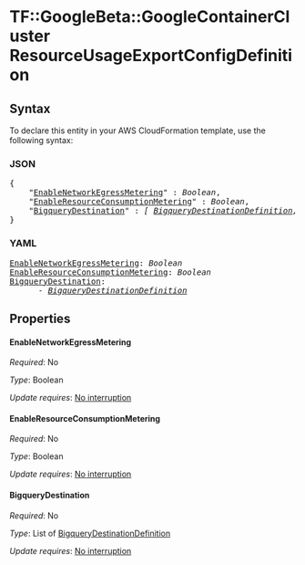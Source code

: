 # TF::GoogleBeta::GoogleContainerCluster ResourceUsageExportConfigDefinition

## Syntax

To declare this entity in your AWS CloudFormation template, use the following syntax:

### JSON

<pre>
{
    "<a href="#enablenetworkegressmetering" title="EnableNetworkEgressMetering">EnableNetworkEgressMetering</a>" : <i>Boolean</i>,
    "<a href="#enableresourceconsumptionmetering" title="EnableResourceConsumptionMetering">EnableResourceConsumptionMetering</a>" : <i>Boolean</i>,
    "<a href="#bigquerydestination" title="BigqueryDestination">BigqueryDestination</a>" : <i>[ <a href="bigquerydestinationdefinition.md">BigqueryDestinationDefinition</a>, ... ]</i>
}
</pre>

### YAML

<pre>
<a href="#enablenetworkegressmetering" title="EnableNetworkEgressMetering">EnableNetworkEgressMetering</a>: <i>Boolean</i>
<a href="#enableresourceconsumptionmetering" title="EnableResourceConsumptionMetering">EnableResourceConsumptionMetering</a>: <i>Boolean</i>
<a href="#bigquerydestination" title="BigqueryDestination">BigqueryDestination</a>: <i>
      - <a href="bigquerydestinationdefinition.md">BigqueryDestinationDefinition</a></i>
</pre>

## Properties

#### EnableNetworkEgressMetering

_Required_: No

_Type_: Boolean

_Update requires_: [No interruption](https://docs.aws.amazon.com/AWSCloudFormation/latest/UserGuide/using-cfn-updating-stacks-update-behaviors.html#update-no-interrupt)

#### EnableResourceConsumptionMetering

_Required_: No

_Type_: Boolean

_Update requires_: [No interruption](https://docs.aws.amazon.com/AWSCloudFormation/latest/UserGuide/using-cfn-updating-stacks-update-behaviors.html#update-no-interrupt)

#### BigqueryDestination

_Required_: No

_Type_: List of <a href="bigquerydestinationdefinition.md">BigqueryDestinationDefinition</a>

_Update requires_: [No interruption](https://docs.aws.amazon.com/AWSCloudFormation/latest/UserGuide/using-cfn-updating-stacks-update-behaviors.html#update-no-interrupt)

